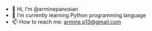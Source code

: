 - 👋 Hi, I’m @arminepanosian
- 🌱 I’m currently learning Python programming language
- 📫 How to reach me: armine.p13@gmail.com

